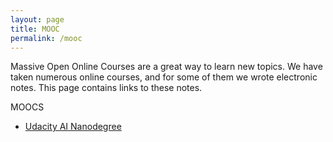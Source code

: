 ```yaml
---
layout: page
title: MOOC
permalink: /mooc
---
```

Massive Open Online Courses are a great way to learn new topics. We have taken numerous online courses, and for some of them we wrote electronic notes. This page contains links to these notes.

MOOCS
 * [Udacity AI Nanodegree](/mooc/aind)